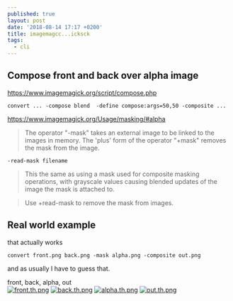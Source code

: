 ```yaml
---
published: true
layout: post
date: '2018-08-14 17:17 +0200'
title: imagemagcc...icksck
tags:
  - cli
---
```

## Compose front and back over alpha image

https://www.imagemagick.org/script/compose.php

    convert ... -compose blend  -define compose:args=50,50 -composite ...

https://www.imagemagick.org/Usage/masking/#alpha

> The operator "-mask" takes an external image to be linked to the images in memory. The 'plus' form of the operator "+mask" removes the mask from the image.

    -read-mask filename
    
> This the same as using a mask used for composite masking operations, with grayscale values causing blended updates of the image the mask is attached to.

> Use +read-mask to remove the mask from images.

## Real world example

that actually works

    convert front.png back.png -mask alpha.png -composite out.png
    
and as usually I have to guess that.

front, back, alpha, out  
[![front.th.png](https://cdn.scrot.moe/images/2018/08/14/front.th.png)](https://scrot.moe/image/9CqS8)
[![back.th.png](https://cdn.scrot.moe/images/2018/08/14/back.th.png)](https://scrot.moe/image/9Cs1W)
[![alpha.th.png](https://cdn.scrot.moe/images/2018/08/14/alpha.th.png)](https://scrot.moe/image/9CE72)
[![out.th.png](https://cdn.scrot.moe/images/2018/08/14/out.th.png)](https://scrot.moe/image/9CDjZ) 
